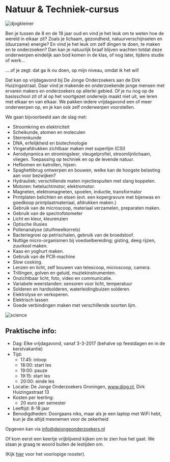 # Natuur & Techniek-cursus

![djogkleiner](https://cloud.githubusercontent.com/assets/25673660/22806842/50171992-ef24-11e6-89bc-607339c92c05.png)

Ben je tussen de 8 en de 18 jaar oud en vind je het leuk om te weten hoe de wereld in elkaar zit? Zoals je lichaam, gezondheid, natuurverschijnselen en (duurzame) energie? En vind je het leuk om zelf dingen te doen, te maken en te onderzoeken? Dan kan je natuurlijk braaf blijven wachten totdat deze onderwerpen eindelijk aan bod komen in de klas, of nog later, tijdens studie of werk...

....of je zegt: dat ga ik *nu* doen, op mijn niveau, omdat ik het wil!

Dat kan op vrijdagavond bij De Jonge Onderzoekers aan de Dirk Huizingastraat. Daar vind je makende en onderzoekende jonge mensen met ervaren makers en onderzoekers op allerlei gebied. Of je nu nog op de basisschool zit of al op het voortgezet onderwijs maakt niet uit, we leren met elkaar en van elkaar. We pakken iedere vrijdagavond een of meer onderwerpen op, en je kan ook zelf onderwerpen voorstellen.

We gaan bijvoorbeeld aan de slag met:

* Stroomkring en elektriciteit
* Scheikunde, atomen en moleculen
* Sterrenkunde
* DNA, erfelijkheid en biotechnologie
* Vingerafdrukken zichtbaar maken met superlijm (CSI)
* Aerodynamica en stromingsleer, vleugelprofiel, stroomlijnlichaam, vliegen. Toepassing op techniek en op de levende natuur.
* Hefbomen en katrollen, hijsen.
* Spaghettibrug ontwerpen en bouwen, welke kan de hoogste belasting aan voor bezwijken?
* Hydrauliek; verschillende maten injectiespuiten met slang koppelen.
* Motoren: heteluchtmotor, elektromotor.
* Magneten, elektromagneten, spoelen, inductie, transformator
* Printplaten belichten en etsen (evt. een kopergravure met bijenwas en goedkoop printplaatmateriaal, afdrukken maken.)
* Gebruik van de microscoop, materiaal verzamelen, preparaten maken.
* Gebruik van de spectrofotometer
* Licht en kleur, kleurenzien
* Optische illusies
* Pollenanalyse (stuifmeelkorrels)
* Bacteriegroei op petrischalen, gebruik van de broedstoof.
* Nuttige micro-organismen bij voedselbereiding; gisting, deeg rijzen, zuurkool maken.
* Kaas en yoghurt maken.
* Gebruik van de PCR-machine
* Slow cooking.
* Lenzen en licht, zelf bouwen van telescoop, microscoop, camera.
* Trillingen, golven en geluid, muziekinstrumenten.
* Onzichtbaar licht, foto, video en communicatie.
* Variabele weerstanden: sensoren voor licht, temperatuur
* Solderen en hardsolderen, waterleidingbuizen solderen.
* Elektrolyse en verkoperen.
* Elektrisch lassen
* Goede verbindingen maken met verschillende soorten lijm.

![science](https://cloud.githubusercontent.com/assets/25673660/22808370/d6e8732e-ef2b-11e6-9119-9c2a05962913.png)

## Praktische info:

* Dag: Elke vrijdagavond, vanaf 3-3-2017 (behalve op feestdagen en in de kerstvakantie)
* Tijd: 
   * 17.45: inloop
   * 18:00: start les
   * 19:00: pauze
   * 19:15: start les
   * 20:00: einde les
* Locatie: De Jonge Onderzoekers Groningen, www.djog.nl, Dirk Huizingastraat 13
* Kosten per leerling:
  * 20 euro per semester
* Leeftijd: 8-18 jaar
* Benodigdheden: Doorgaans niks, maar als je een laptop met WiFi hebt, kun je die altijd meenemen voor de zekerheid

Opgeven kan via info@dejongeonderzoekers.nl

Of kom eerst een keertje vrijblijvend kijken om te zien hoe het gaat. We staan je graag te woord buiten de lestijden om.

(Kijk [hier](Rooster.md) voor het voorlopige rooster).
